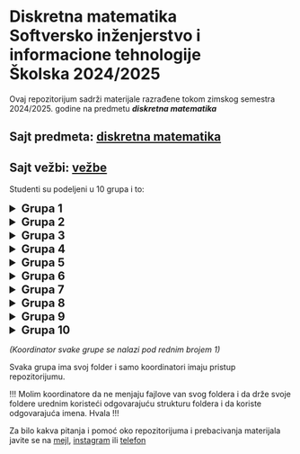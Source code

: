 # Diskretna matematika <br /> Softversko inženjerstvo i informacione tehnologije <br /> Školska 2024/2025

Ovaj repozitorijum sadrži materijale razrađene tokom zimskog semestra 2024/2025. godine na predmetu _**diskretna matematika**_

## Sajt predmeta: [diskretna matematika](https://sites.google.com/view/dm-ftn/)
## Sajt vežbi: [vežbe](https://sites.google.com/site/radojkaciganovicftn/nastava/diskretna-matematika)

Studenti su podeljeni u 10 grupa i to:

<!--Grupa 1 -->
<details>
    <summary style="font-size: 1.25rem; font-weight: bold">Grupa 1</summary>
    <table>
        <thead>
            <tr>
                <th>Br.</th>
                <th>Student</th>
                <th>Broj indeksa</th>
            </tr>
        </thead>
            <tr>
                <td><b><i>1.</i></b></td>
                <td><b><i>Aleksa Dejanović</i></b></td>
                <td><b><i>SV24/2023</i></b></td>
            </tr>
            <tr>
                <td>2.</td>
                <td>Mihajlo Milojević</td>
                <td>SV57/2023</td>
            </tr>
            <tr>
                <td>3.</td>
                <td>Sara Stojkov</td>
                <td>SV38/2023</td>
            </tr>
            <tr>
                <td>4.</td>
                <td>Luka Prlinčević</td>
                <td>SV36/2023</td>
            </tr>
            <tr>
                <td>5.</td>
                <td>Anđela Bulatović</td>
                <td>SV35/2023</td>
            </tr>
            <tr>
                <td>6.</td>
                <td>Marko Milutin</td>
                <td>SV40/2023</td>
            </tr>
            <tr>
                <td>7.</td>
                <td>Petar Popović</td>
                <td>SV17/2023</td>
            </tr>
            <tr>
                <td>8.</td>
                <td>Boško Vasilić</td>
                <td>SV48/2023</td>
            </tr>
        <tbody>
        </tbody>
    </table>
</details>

<!--Grupa 2 -->
<details>
    <summary style="font-size: 1.25rem; font-weight: bold">Grupa 2</summary>
    <table>
        <thead>
            <tr>
                <th>Br.</th>
                <th>Student</th>
                <th>Broj indeksa</th>
            </tr>
        </thead>
            <tr>
                <td><b><i>1.</i></b></td>
                <td><b><i>Bogdan Ljubinković</i></b></td>
                <td><b><i>SV2/2023</i></b></td>
            </tr>
            <tr>
                <td>2.</td>
                <td>Miljan Jokić</td>
                <td>SV59/2023</td>
            </tr>
            <tr>
                <td>3.</td>
                <td>Lazar Jović</td>
                <td>SV43/2023</td>
            </tr>
            <tr>
                <td>4.</td>
                <td>Marko Đorđević</td>
                <td>SV28/2023</td>
            </tr>
            <tr>
                <td>5.</td>
                <td>Anastazija Petrov</td>
                <td>SV26/2023</td>
            </tr>
            <tr>
                <td>6.</td>
                <td>Meris Bilalović</td>
                <td>SV1/2023</td>
            </tr>
            <tr>
                <td>7.</td>
                <td></td>
                <td>SV/2023</td>
            </tr>
            <tr>
                <td>8.</td>
                <td></td>
                <td>SV/2023</td>
            </tr>
        <tbody>
        </tbody>
    </table>
</details>

<!--Grupa 3 -->
<details>
    <summary style="font-size: 1.25rem; font-weight: bold">Grupa 3</summary>
    <table>
        <thead>
            <tr>
                <th>Br.</th>
                <th>Student</th>
                <th>Broj indeksa</th>
            </tr>
        </thead>
            <tr>
                <td><b><i>1.</i></b></td>
                <td><b><i>Rela Brdar</i></b></td>
                <td><b><i>SV/2023</i></b></td>
            </tr>
            <tr>
                <td>2.</td>
                <td>Marko Sladojević</td>
                <td>SV33/2023</td>
            </tr>
            <tr>
                <td>3.</td>
                <td>Igor Amidžić</td>
                <td>SV42/2023</td>
            </tr>
            <tr>
                <td>4.</td>
                <td>Miloš Damjanović</td>
                <td>SV44/2023</td>
            </tr>
            <tr>
                <td>5.</td>
                <td>Vukan Radojević</td>
                <td>SV67/2023</td>
            </tr>
            <tr>
                <td>6.</td>
                <td>Zoran Repić</td>
                <td>SV39/2023</td>
            </tr>
            <tr>
                <td>7.</td>
                <td>Aleksandar Papić</td>
                <td>SV80/2023</td>
            </tr>
            <tr>
                <td>8.</td>
                <td>Miloš Jovanović</td>
                <td>SV74/2023</td>
            </tr>
        <tbody>
        </tbody>
    </table>
</details>

<!--Grupa 4 -->
<details>
    <summary style="font-size: 1.25rem; font-weight: bold">Grupa 4</summary>
    <table>
        <thead>
            <tr>
                <th>Br.</th>
                <th>Student</th>
                <th>Broj indeksa</th>
            </tr>
        </thead>
            <tr>
                <td><b><i>1.</i></b></td>
                <td><b><i></i></b></td>
                <td><b><i>SV/2023</i></b></td>
            </tr>
            <tr>
                <td>2.</td>
                <td>Teodor Peruničić</td>
                <td>SV76/2023</td>
            </tr>
            <tr>
                <td>3.</td>
                <td>Maksim Vasić</td>
                <td>SV45/2023</td>
            </tr>
            <tr>
                <td>4.</td>
                <td>Đorđe Vujanović</td>
                <td>SV8/2023</td>
            </tr>
            <tr>
                <td>5.</td>
                <td>Nikola Pereski</td>
                <td>SV54/2023</td>
            </tr>
            <tr>
                <td>6.</td>
                <td></td>
                <td>SV/2023</td>
            </tr>
            <tr>
                <td>7.</td>
                <td></td>
                <td>SV/2023</td>
            </tr>
            <tr>
                <td>8.</td>
                <td></td>
                <td>SV/2023</td>
            </tr>
        <tbody>
        </tbody>
    </table>
</details>

<!--Grupa 5 -->
<details>
    <summary style="font-size: 1.25rem; font-weight: bold">Grupa 5</summary>
    <table>
        <thead>
            <tr>
                <th>Br.</th>
                <th>Student</th>
                <th>Broj indeksa</th>
            </tr>
        </thead>
            <tr>
                <td><b><i>1.</i></b></td>
                <td><b><i></i></b></td>
                <td><b><i>SV/2023</i></b></td>
            </tr>
            <tr>
                <td>2.</td>
                <td>Luka Stević</td>
                <td>SV65/2023</td>
            </tr>
            <tr>
                <td>3.</td>
                <td></td>
                <td>SV/2023</td>
            </tr>
            <tr>
                <td>4.</td>
                <td></td>
                <td>SV/2023</td>
            </tr>
            <tr>
                <td>5.</td>
                <td></td>
                <td>SV/2023</td>
            </tr>
            <tr>
                <td>6.</td>
                <td></td>
                <td>SV/2023</td>
            </tr>
            <tr>
                <td>7.</td>
                <td></td>
                <td>SV/2023</td>
            </tr>
            <tr>
                <td>8.</td>
                <td></td>
                <td>SV/2023</td>
            </tr>
        <tbody>
        </tbody>
    </table>
</details>

<!--Grupa 6 -->
<details>
    <summary style="font-size: 1.25rem; font-weight: bold">Grupa 6</summary>
    <table>
        <thead>
            <tr>
                <th>Br.</th>
                <th>Student</th>
                <th>Broj indeksa</th>
            </tr>
        </thead>
            <tr>
                <td><b><i>1.</i></b></td>
                <td><b><i>Lazar Topić</i></b></td>
                <td><b><i>SV62/2023</i></b></td>
            </tr>
            <tr>
                <td>2.</td>
                <td>Pavle Maksimović</td>
                <td>SV58/2023</td>
            </tr>
            <tr>
                <td>3.</td>
                <td>Nikola Ribić</td>
                <td>SV41/2023</td>
            </tr>
            <tr>
                <td>4.</td>
                <td>Lana Vuković</td>
                <td>SV/2023</td>
            </tr>
            <tr>
                <td>5.</td>
                <td>Vuk Đorđević</td>
                <td>SV32/2023</td>
            </tr>
            <tr>
                <td>6.</td>
                <td>Nađa Lučić</td>
                <td>SV50/2023</td>
            </tr>
            <tr>
                <td>7.</td>
                <td>Dražen Božić</td>
                <td>SV56/2023</td>
            </tr>
            <tr>
                <td>8.</td>
                <td></td>
                <td>SV/2023</td>
            </tr>
        <tbody>
        </tbody>
    </table>
</details>

<!--Grupa 7 -->
<details>
    <summary style="font-size: 1.25rem; font-weight: bold">Grupa 7</summary>
    <table>
        <thead>
            <tr>
                <th>Br.</th>
                <th>Student</th>
                <th>Broj indeksa</th>
            </tr>
        </thead>
            <tr>
                <td><b><i>1.</i></b></td>
                <td><b><i>Nikša Čvorović</i></b></td>
                <td><b><i>SV14/2023</i></b></td>
            </tr>
            <tr>
                <td>2.</td>
                <td>Bojana Paunović</td>
                <td>SV15/2023</td>
            </tr>
            <tr>
                <td>3.</td>
                <td>Lenka Nikolić</td>
                <td>SV16/2023</td>
            </tr>
            <tr>
                <td>4.</td>
                <td>Dejan Ostojić</td>
                <td>SV3/2023</td>
            </tr>
            <tr>
                <td>5.</td>
                <td></td>
                <td>SV/2023</td>
            </tr>
            <tr>
                <td>6.</td>
                <td></td>
                <td>SV/2023</td>
            </tr>
            <tr>
                <td>7.</td>
                <td></td>
                <td>SV/2023</td>
            </tr>
            <tr>
                <td>8.</td>
                <td></td>
                <td>SV/2023</td>
            </tr>
        <tbody>
        </tbody>
    </table>
</details>

<!--Grupa 8 -->
<details>
    <summary style="font-size: 1.25rem; font-weight: bold">Grupa 8</summary>
    <table>
        <thead>
            <tr>
                <th>Br.</th>
                <th>Student</th>
                <th>Broj indeksa</th>
            </tr>
        </thead>
            <tr>
                <td><b><i>1.</i></b></td>
                <td><b><i>Nikola Savić</i></b></td>
                <td><b><i>SV34/2023</i></b></td>
            </tr>
            <tr>
                <td>2.</td>
                <td>Uroš Milinović</td>
                <td>SV55/2023</td>
            </tr>
            <tr>
                <td>3.</td>
                <td>Branislav Marković</td>
                <td>SV31/2023</td>
            </tr>
            <tr>
                <td>4.</td>
                <td>Nikola Bjelica</td>
                <td>SV27/2023</td>
            </tr>
            <tr>
                <td>5.</td>
                <td>Lazar Vilotić</td>
                <td>SV51/2023</td>
            </tr>
            <tr>
                <td>6.</td>
                <td>Vukašin Vitimorović</td>
                <td>SV46/2023</td>
            </tr>
            <tr>
                <td>7.</td>
                <td>Ognjen Miletić</td>
                <td>SV47/2023</td>
            </tr>
            <tr>
                <td>8.</td>
                <td></td>
                <td>SV/2023</td>
            </tr>
        <tbody>
        </tbody>
    </table>
</details>

<!--Grupa 9 -->
<details>
    <summary style="font-size: 1.25rem; font-weight: bold">Grupa 9</summary>
    <table>
        <thead>
            <tr>
                <th>Br.</th>
                <th>Student</th>
                <th>Broj indeksa</th>
            </tr>
        </thead>
            <tr>
                <td><b><i>1.</i></b></td>
                <td><b><i>Sofija Zorić</i></b></td>
                <td><b><i>SV60/2023</i></b></td>
            </tr>
            <tr>
                <td>2.</td>
                <td>Danica Komatović</td>
                <td>SV20/2023</td>
            </tr>
            <tr>
                <td>3.</td>
                <td>Lana Mirkov</td>
                <td>SV23/2023</td>
            </tr>
            <tr>
                <td>4.</td>
                <td>Dejana Šević</td>
                <td>SV63/2023</td>
            </tr>
            <tr>
                <td>5.</td>
                <td>Milica Jovanić</td>
                <td>SV9/2023</td>
            </tr>
            <tr>
                <td>6.</td>
                <td>Isidora Korda</td>
                <td>SV54/2023</td>
            </tr>
            <tr>
                <td>7.</td>
                <td>Ana Paroški</td>
                <td>SV/532023</td>
            </tr>
            <tr>
                <td>8.</td>
                <td></td>
                <td>SV/2023</td>
            </tr>
        <tbody>
        </tbody>
    </table>
</details>

<!--Grupa 10 -->
<details>
    <summary style="font-size: 1.25rem; font-weight: bold">Grupa 10</summary>
    <table>
        <thead>
            <tr>
                <th>Br.</th>
                <th>Student</th>
                <th>Broj indeksa</th>
            </tr>
        </thead>
            <tr>
                <td><b><i>1.</i></b></td>
                <td><b><i>Vedran Bajić</i></b></td>
                <td><b><i>SV10/2023</i></b></td>
            </tr>
            <tr>
                <td>2.</td>
                <td></td>
                <td>SV/2023</td>
            </tr>
            <tr>
                <td>3.</td>
                <td></td>
                <td>SV/2023</td>
            </tr>
            <tr>
                <td>4.</td>
                <td></td>
                <td>SV/2023</td>
            </tr>
            <tr>
                <td>5.</td>
                <td></td>
                <td>SV/2023</td>
            </tr>
            <tr>
                <td>6.</td>
                <td></td>
                <td>SV/2023</td>
            </tr>
            <tr>
                <td>7.</td>
                <td></td>
                <td>SV/2023</td>
            </tr>
            <tr>
                <td>8.</td>
                <td></td>
                <td>SV/2023</td>
            </tr>
        <tbody>
        </tbody>
    </table>
</details>

*(Koordinator svake grupe se nalazi pod rednim brojem 1)*

Svaka grupa ima svoj folder i samo koordinatori imaju pristup repozitorijumu. 

!!! Molim koordinatore da ne menjaju fajlove van svog foldera i da drže svoje foldere urednim koristeći odgovarajuću strukturu foldera i da koriste odgovarajuća imena. Hvala !!!

Za bilo kakva pitanja i pomoć oko repozitorijuma i prebacivanja materijala javite se na [mejl](mailto:milojevicm374@gmail.com), [instagram](https://www.instagram.com/milojevicmihajlo/) ili [telefon](tel:0649781191)